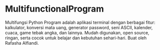# MultifunctionalProgram
Multifungsi Python Program adalah aplikasi terminal dengan berbagai fitur: kalkulator, konversi mata uang, generator password, seni ASCII, kalender, cuaca, game tebak angka, dan lainnya. Mudah digunakan, open source, ringan, serta cocok untuk belajar dan kebutuhan sehari-hari. Buat oleh Rafasha Alfiandi.
